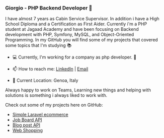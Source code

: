 ### Giorgio - PHP Backend Developer 👋

I have almost 7 years as Cabin Service Supervisor. In addition i have a High School Diploma and a Certification as First Aider. Currently i'm a PHP student at Jagaad Academy and have been focusing on Backend development with PHP, Symfony, MySQL, and Object-Oriented Programming. In my GitHub you will find some of my projects that covered some topics that I'm studying :books:


- :computer: Currently, I'm working for a company as php developer. :elephant:

- 📫 How to reach me: [LinkedIn](https://www.linkedin.com/in/giorgio-selmi-704223107/) | [Email](mailto:selmi.giorgio@gmail.com)

- :round_pushpin: Current Location: Genoa, Italy

Always happy to work on Teams, Learning new things and helping with solutions is something i always liked to work with. 


Check out some of my projects here on GitHub:

- <a href="https://github.com/Giorgio163/laravel-basket-app">Simple Laravel ecommerce</a>
- <a href="https://github.com/Giorgio163/job-board-api">Job Board API</a>
- <a href="https://github.com/Giorgio163/api-blog-posts">Blog post API</a>
- <a href="https://github.com/Giorgio163/web-shopping">Web Shopping</a>
